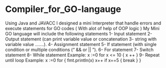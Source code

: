 # Compiler_for_GO-langauge
Using Java and JAVACC I designed a mini Interpreter that  handle errors and execute statements for GO codes
( With alot of help of OOP logic )
My Mini GO language will include the following statements
1- Input statement
2- Output statement (can print variable value or concatenation
3- string with variable value …….).
4- Assignment statement
5- If statement (with single condition or multiple conditions (“ && or || ”).
6- For statement
7- Switch statement
8- While statement
   Example:
   x :=0
   for x <= 10 {
   x ++
   }
9- Repeat until loop
   Example:
   x :=0
   for {
   fmt.println(x)
   x++
   if x==5 { break }
  }

